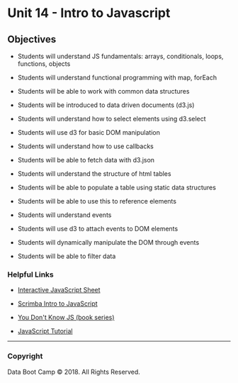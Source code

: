 # Unit 14 - Intro to Javascript

## Objectives

* Students will understand JS fundamentals: arrays, conditionals, loops, functions, objects

* Students will understand functional programming with map, forEach

* Students will be able to work with common data structures

* Students will be introduced to data driven documents (d3.js)

* Students will understand how to select elements using d3.select

* Students will use d3 for basic DOM manipulation

* Students will understand how to use callbacks

* Students will be able to fetch data with d3.json

* Students will understand the structure of html tables

* Students will be able to populate a table using static data structures

* Students will be able to use this to reference elements

* Students will understand events

* Students will use d3 to attach events to DOM elements

* Students will dynamically manipulate the DOM through events

* Students will be able to filter data

### Helpful Links

* [Interactive JavaScript Sheet](http://htmlcheatsheet.com/js/)

* [Scrimba Intro to JavaScript](https://scrimba.com/g/gintrotojavascript)

* [You Don't Know JS (book series)](https://github.com/getify/You-Dont-Know-JS)

* [JavaScript Tutorial](https://watchandcode.com/p/practical-javascript)

- - -

### Copyright

Data Boot Camp © 2018. All Rights Reserved.
